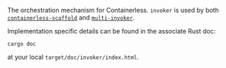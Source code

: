 The orchestration mechanism for Containerless. `invoker` is used by both
[`containerless-scaffold`](../containerless-scaffold) and
[`multi-invoker`](../multi-invoker).

Implementation specific details can be found in the associate Rust doc:

```
cargo doc
```

at your local `target/doc/invoker/index.html`.